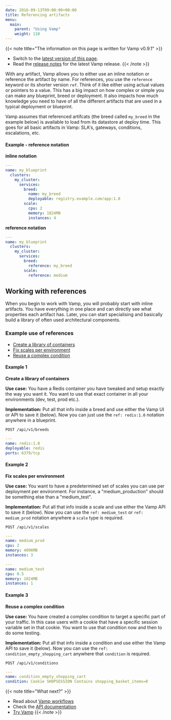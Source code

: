 ```yaml
---
date: 2016-09-13T09:00:00+00:00
title: Referencing artifacts
menu:
  main:
    parent: "Using Vamp"
    weight: 110
---
```


{{< note title="The information on this page is written for Vamp v0.9.1" >}}

* Switch to the [latest version of this page](/documentation/using-vamp/references).
* Read the [release notes](/documentation/release-notes/latest) for the latest Vamp release.
{{< /note >}}

With any artifact, Vamp allows you to either use an inline notation or reference the artifact by name. For references, you use the `reference` keyword or its shorter version `ref`. Think of it like either using actual values or pointers to a value. This has a big impact on how complex or simple you can make any blueprint, breed or deployment. It also impacts how much knowledge you need to have of all the different artifacts that are used in a typical deployment or blueprint.

Vamp assumes that referenced artifcats (the breed called `my_breed` in the example below) is available to load from its datastore at deploy time. This goes for all basic artifacts in Vamp: SLA's, gateways, conditions, escalations, etc.

#### Example - reference notation

**inline notation**

```yaml
---
name: my_blueprint
  clusters:
    my_cluster:
      services:
        breed:
          name: my_breed
          deployable: registry.example.com/app:1.0
        scale:
          cpu: 2
          memory: 1024MB
          instances: 4
```
**reference notation**

```yaml
---
name: my_blueprint
  clusters:
    my_cluster:
      services:
        breed:
          reference: my_breed
        scale:
          reference: medium  
```

## Working with references

When you begin to work with Vamp, you will probably start with inline artifacts. You have everything in one place and can directly see what properties each artifact has. Later, you can start specialising and basically build a library of often used architectural components. 

### Example use of references

* [Create a library of containers](/documentation/using-vamp/v0.9.1/references/#example-1)
* [Fix scales per environment](/documentation/using-vamp/v0.9.1/references/#example-2)
* [Reuse a complex condition](/documentation/using-vamp/v0.9.1/references/#example-3)


#### Example 1 
**Create a library of containers**

**Use case:** You have a Redis container you have tweaked and setup exactly the way you want it. You want to use that exact container in all your environments (dev, test, prod etc.). 

**Implementation:** Put all that info inside a breed and use either the Vamp UI or API to save it (below). Now you can just use the `ref: redis:1.0` notation anywhere in a blueprint.

`POST /api/v1/breeds`

```yaml
---
name: redis:1.0
deployable: redis
ports: 6379/tcp
```

#### Example 2
**Fix scales per environment**

**Use case:** You want to have a predetermined set of scales you can use per deployment per environment. For instance, a "medium_production" should be something else than a "medium_test".

**Implementation:** Put all that info inside a scale and use either the Vamp API to save it (below). Now you can use the `ref: medium_test` or `ref: medium_prod` notation anywhere a `scale` type is required.

`POST /api/v1/scales`

```yaml
---
name: medium_prod
cpu: 2
memory: 4096MB
instances: 3
```

```yaml
---
name: medium_test
cpu: 0.5
memory: 1024MB
instances: 1
```

#### Example 3
**Reuse a complex condition**

**Use case:** You have created a complex condition to target a specific part of your traffic. In this case users with a cookie that have a specific session variable set in that cookie. You want to use that condition now and then to do some testing. 

**Implementation:** Put all that info inside a condition and use either the Vamp API to save it (below). Now you can use the  `ref: condition_empty_shopping_cart` anywhere that `condition` is required.

```POST /api/v1/conditions```

```yaml
---
name: condition_empty_shopping_cart
condition: Cookie SHOPSESSION Contains shopping_basket_items=0 
```


{{< note title="What next?" >}}
* Read about [Vamp workflows](/documentation/using-vamp/v0.9.1/workflows/)
* Check the [API documentation](/documentation/api/v0.9.1/api-reference)
* [Try Vamp](/documentation/installation/hello-world)
{{< /note >}}
